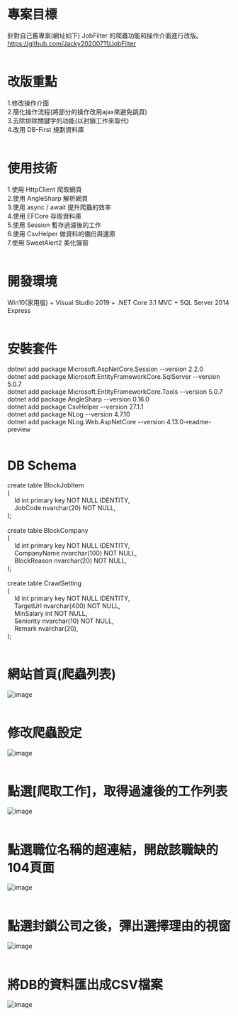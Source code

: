 # 專案目標  
針對自己舊專案(網址如下) JobFilter 的爬蟲功能和操作介面進行改版。  
https://github.com/Jacky20200711/JobFilter  
&emsp;  
# 改版重點  
1.修改操作介面  
2.簡化操作流程(將部分的操作改用ajax來避免跳頁)  
3.去除排除關鍵字的功能(以封鎖工作來取代)  
4.改用 DB-First 規劃資料庫  
&emsp;  
# 使用技術  
1.使用 HttpClient 爬取網頁  
2.使用 AngleSharp 解析網頁  
3.使用 async / await 提升爬蟲的效率  
4.使用 EFCore 存取資料庫  
5.使用 Session 暫存過濾後的工作  
6.使用 CsvHelper 做資料的備份與還原  
7.使用 SweetAlert2 美化彈窗  
&emsp;  
# 開發環境  
Win10(家用版) + Visual Studio 2019 + .NET Core 3.1 MVC + SQL Server 2014 Express  
&emsp;  
# 安裝套件  
dotnet add package Microsoft.AspNetCore.Session --version 2.2.0  
dotnet add package Microsoft.EntityFrameworkCore.SqlServer --version 5.0.7  
dotnet add package Microsoft.EntityFrameworkCore.Tools --version 5.0.7  
dotnet add package AngleSharp --version 0.16.0  
dotnet add package CsvHelper --version 27.1.1  
dotnet add package NLog --version 4.7.10  
dotnet add package NLog.Web.AspNetCore --version 4.13.0-readme-preview  
&emsp;  
# DB Schema  
create table BlockJobItem  
(  
&nbsp;&nbsp;&nbsp;&nbsp;Id int primary key NOT NULL IDENTITY,  
&nbsp;&nbsp;&nbsp;&nbsp;JobCode nvarchar(20) NOT NULL,  
);  
&emsp;  
create table BlockCompany  
(  
&nbsp;&nbsp;&nbsp;&nbsp;Id int primary key NOT NULL IDENTITY,  
&nbsp;&nbsp;&nbsp;&nbsp;CompanyName nvarchar(100) NOT NULL,  
&nbsp;&nbsp;&nbsp;&nbsp;BlockReason nvarchar(20) NOT NULL,  
);  
&emsp;  
create table CrawlSetting  
(  
&nbsp;&nbsp;&nbsp;&nbsp;Id int primary key NOT NULL IDENTITY,  
&nbsp;&nbsp;&nbsp;&nbsp;TargetUrl nvarchar(400) NOT NULL,  
&nbsp;&nbsp;&nbsp;&nbsp;MinSalary int NOT NULL,  
&nbsp;&nbsp;&nbsp;&nbsp;Seniority nvarchar(10) NOT NULL,  
&nbsp;&nbsp;&nbsp;&nbsp;Remark nvarchar(20),  
);  
&emsp;  
# 網站首頁(爬蟲列表)  
![image](https://github.com/Jacky20200711/JobFilter2/blob/master/DEMO_01.PNG?raw=true)  
&emsp;   
# 修改爬蟲設定  
![image](https://github.com/Jacky20200711/JobFilter2/blob/master/DEMO_02.PNG?raw=true)  
&emsp;  
# 點選[爬取工作]，取得過濾後的工作列表  
![image](https://github.com/Jacky20200711/JobFilter2/blob/master/DEMO_03.PNG?raw=true)  
&emsp;  
# 點選職位名稱的超連結，開啟該職缺的104頁面  
![image](https://github.com/Jacky20200711/JobFilter2/blob/master/DEMO_04.PNG?raw=true)  
&emsp;  
# 點選封鎖公司之後，彈出選擇理由的視窗  
![image](https://github.com/Jacky20200711/JobFilter2/blob/master/DEMO_05.PNG?raw=true)  
&emsp;  
# 將DB的資料匯出成CSV檔案  
![image](https://github.com/Jacky20200711/JobFilter2/blob/master/DEMO_06.PNG?raw=true)  
&emsp;  

